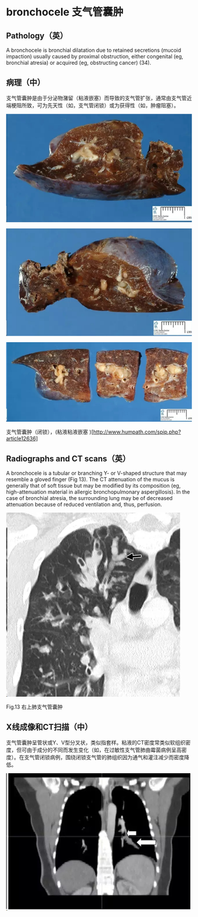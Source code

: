 # bronchocele 支气管囊肿
## Pathology（英）
A bronchocele is bronchial dilatation due to retained secretions (mucoid impaction) usually caused by proximal obstruction, either congenital (eg, bronchial atresia) or acquired (eg, obstructing cancer) (34).
## 病理（中）
支气管囊肿是由于分泌物潴留（粘液嵌塞）而导致的支气管扩张，通常由支气管近端梗阻所致，可为先天性（如，支气管闭锁）或为获得性（如，肿瘤阻塞）。

![](./_image/2017-05-18-05-56-54.jpg)

![](./_image/2017-05-18-05-57-02.jpg)

![](./_image/2017-05-18-05-57-15.jpg)

支气管囊肿（闭锁），(粘液粘液嵌塞 )[http://www.humpath.com/spip.php?article12636]

##  Radiographs and CT scans（英）
A bronchocele is a tubular or branching Y- or V-shaped structure that may resemble a gloved finger (Fig 13). The CT attenuation of the mucus is generally that of soft tissue but may be modified by its composition (eg, high-attenuation material in allergic bronchopulmonary aspergillosis). In the case of bronchial atresia, the surrounding lung may be of decreased attenuation because of reduced ventilation and, thus, perfusion.

![](./_image/2017-05-18-05-59-20.jpg)

Fig.13 右上肺支气管囊肿

## X线成像和CT扫描（中）
支气管囊肿呈管状或Y、V型分叉状，类似指套样。粘液的CT密度常类似软组织密度，但可由于成分的不同而发生变化（如，在过敏性支气管肺曲霉菌病例呈高密度）。在支气管闭锁病例，围绕闭锁支气管的肺组织因为通气和灌注减少而密度降低。

![](./_image/2017-05-18-06-00-04.jpg)


